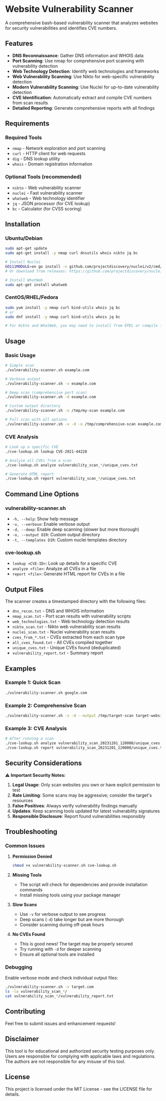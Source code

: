 # Website Vulnerability Scanner

A comprehensive bash-based vulnerability scanner that analyzes websites for security vulnerabilities and identifies CVE numbers.

## Features

- **DNS Reconnaissance**: Gather DNS information and WHOIS data
- **Port Scanning**: Use nmap for comprehensive port scanning with vulnerability detection
- **Web Technology Detection**: Identify web technologies and frameworks
- **Web Vulnerability Scanning**: Use Nikto for web-specific vulnerability detection
- **Modern Vulnerability Scanning**: Use Nuclei for up-to-date vulnerability detection
- **CVE Identification**: Automatically extract and compile CVE numbers from scan results
- **Detailed Reporting**: Generate comprehensive reports with all findings

## Requirements

### Required Tools
- `nmap` - Network exploration and port scanning
- `curl` - HTTP client for web requests
- `dig` - DNS lookup utility
- `whois` - Domain registration information

### Optional Tools (recommended)
- `nikto` - Web vulnerability scanner
- `nuclei` - Fast vulnerability scanner
- `whatweb` - Web technology identifier
- `jq` - JSON processor (for CVE lookup)
- `bc` - Calculator (for CVSS scoring)

## Installation

### Ubuntu/Debian
```bash
sudo apt-get update
sudo apt-get install -y nmap curl dnsutils whois nikto jq bc

# Install Nuclei
GO111MODULE=on go install -v github.com/projectdiscovery/nuclei/v2/cmd/nuclei@latest
# Or download from releases: https://github.com/projectdiscovery/nuclei/releases

# Install WhatWeb
sudo apt-get install whatweb
```

### CentOS/RHEL/Fedora
```bash
sudo yum install -y nmap curl bind-utils whois jq bc
# or
sudo dnf install -y nmap curl bind-utils whois jq bc

# For Nikto and WhatWeb, you may need to install from EPEL or compile from source
```

## Usage

### Basic Usage

```bash
# Simple scan
./vulnerability-scanner.sh example.com

# Verbose output
./vulnerability-scanner.sh -v example.com

# Deep scan (comprehensive port scan)
./vulnerability-scanner.sh -d example.com

# Custom output directory
./vulnerability-scanner.sh -o /tmp/my-scan example.com

# Full scan with all options
./vulnerability-scanner.sh -v -d -o /tmp/comprehensive-scan example.com
```

### CVE Analysis

```bash
# Look up a specific CVE
./cve-lookup.sh lookup CVE-2021-44228

# Analyze all CVEs from a scan
./cve-lookup.sh analyze vulnerability_scan_*/unique_cves.txt

# Generate HTML report
./cve-lookup.sh report vulnerability_scan_*/unique_cves.txt
```

## Command Line Options

### vulnerability-scanner.sh
- `-h, --help`: Show help message
- `-v, --verbose`: Enable verbose output
- `-d, --deep`: Enable deep scanning (slower but more thorough)
- `-o, --output DIR`: Custom output directory
- `-t, --templates DIR`: Custom nuclei templates directory

### cve-lookup.sh
- `lookup <CVE-ID>`: Look up details for a specific CVE
- `analyze <file>`: Analyze all CVEs in a file
- `report <file>`: Generate HTML report for CVEs in a file

## Output Files

The scanner creates a timestamped directory with the following files:

- `dns_recon.txt` - DNS and WHOIS information
- `nmap_scan.txt` - Port scan results with vulnerability scripts
- `web_technologies.txt` - Web technology detection results
- `nikto_scan.txt` - Nikto web vulnerability scan results
- `nuclei_scan.txt` - Nuclei vulnerability scan results
- `cves_from_*.txt` - CVEs extracted from each scan type
- `all_cves_found.txt` - All CVEs compiled together
- `unique_cves.txt` - Unique CVEs found (deduplicated)
- `vulnerability_report.txt` - Summary report

## Examples

### Example 1: Quick Scan
```bash
./vulnerability-scanner.sh google.com
```

### Example 2: Comprehensive Scan
```bash
./vulnerability-scanner.sh -v -d --output /tmp/target-scan target-website.com
```

### Example 3: CVE Analysis
```bash
# After running a scan
./cve-lookup.sh analyze vulnerability_scan_20231201_120000/unique_cves.txt
./cve-lookup.sh report vulnerability_scan_20231201_120000/unique_cves.txt
```

## Security Considerations

⚠️ **Important Security Notes:**

1. **Legal Usage**: Only scan websites you own or have explicit permission to test
2. **Rate Limiting**: Some scans may be aggressive; consider the target's resources
3. **False Positives**: Always verify vulnerability findings manually
4. **Updates**: Keep scanning tools updated for latest vulnerability signatures
5. **Responsible Disclosure**: Report found vulnerabilities responsibly

## Troubleshooting

### Common Issues

1. **Permission Denied**
   ```bash
   chmod +x vulnerability-scanner.sh cve-lookup.sh
   ```

2. **Missing Tools**
   - The script will check for dependencies and provide installation commands
   - Install missing tools using your package manager

3. **Slow Scans**
   - Use `-v` for verbose output to see progress
   - Deep scans (`-d`) take longer but are more thorough
   - Consider scanning during off-peak hours

4. **No CVEs Found**
   - This is good news! The target may be properly secured
   - Try running with `-d` for deeper scanning
   - Ensure all optional tools are installed

### Debugging

Enable verbose mode and check individual output files:
```bash
./vulnerability-scanner.sh -v target.com
ls -la vulnerability_scan_*/
cat vulnerability_scan_*/vulnerability_report.txt
```

## Contributing

Feel free to submit issues and enhancement requests!

## Disclaimer

This tool is for educational and authorized security testing purposes only. Users are responsible for complying with applicable laws and regulations. The authors are not responsible for any misuse of this tool.

## License

This project is licensed under the MIT License - see the LICENSE file for details.
